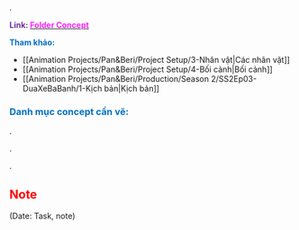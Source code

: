.

<span style="font-weight:bold; color:rgb(112, 48, 160)">Link: </span>[<span style="font-weight:bold; color:rgb(251, 31, 255)">Folder Concept</span>](file:///D:%5CPROJECTS%5CPan&Beri%5C2.Production%5CSeason%202%5CSS2Ep03-DuaXeBaBanh%5C2.Concept)

<span style="font-weight:bold; color:rgb(0, 112, 192)">Tham khảo:</span>
* [[Animation Projects/Pan&Beri/Project Setup/3-Nhân vật|Các nhân vật]]
* [[Animation Projects/Pan&Beri/Project Setup/4-Bối cảnh|Bối cảnh]]
* [[Animation Projects/Pan&Beri/Production/Season 2/SS2Ep03-DuaXeBaBanh/1-Kịch bản|Kịch bản]]

### <span style="font-weight:bold; color:rgb(0, 112, 192)">Danh mục concept cần vẽ:</span>

.

.

.

## <span style="color:rgb(255, 0, 0)">Note</span> 
(Date: Task, note)
